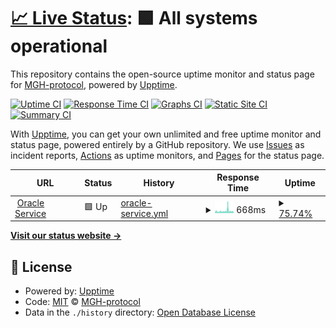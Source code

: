 # [📈 Live Status](https://MGH-protocol.github.io/status): <!--live status--> **🟩 All systems operational**

This repository contains the open-source uptime monitor and status page for [MGH-protocol](https://MGH-protocol.github.io/status), powered by [Upptime](https://github.com/upptime/upptime).

[![Uptime CI](https://github.com/MGH-protocol/status/workflows/Uptime%20CI/badge.svg)](https://github.com/MGH-protocol/status/actions?query=workflow%3A%22Uptime+CI%22)
[![Response Time CI](https://github.com/MGH-protocol/status/workflows/Response%20Time%20CI/badge.svg)](https://github.com/MGH-protocol/status/actions?query=workflow%3A%22Response+Time+CI%22)
[![Graphs CI](https://github.com/MGH-protocol/status/workflows/Graphs%20CI/badge.svg)](https://github.com/MGH-protocol/status/actions?query=workflow%3A%22Graphs+CI%22)
[![Static Site CI](https://github.com/MGH-protocol/status/workflows/Static%20Site%20CI/badge.svg)](https://github.com/MGH-protocol/status/actions?query=workflow%3A%22Static+Site+CI%22)
[![Summary CI](https://github.com/MGH-protocol/status/workflows/Summary%20CI/badge.svg)](https://github.com/MGH-protocol/status/actions?query=workflow%3A%22Summary+CI%22)

With [Upptime](https://upptime.js.org), you can get your own unlimited and free uptime monitor and status page, powered entirely by a GitHub repository. We use [Issues](https://github.com/MGH-protocol/status/issues) as incident reports, [Actions](https://github.com/MGH-protocol/status/actions) as uptime monitors, and [Pages](https://MGH-protocol.github.io/status) for the status page.

<!--start: status pages-->
<!-- This summary is generated by Upptime (https://github.com/upptime/upptime) -->
<!-- Do not edit this manually, your changes will be overwritten -->
<!-- prettier-ignore -->
| URL | Status | History | Response Time | Uptime |
| --- | ------ | ------- | ------------- | ------ |
| <img alt="" src="https://icons.duckduckgo.com/ip3/node.mgh.finance.ico" height="13"> [Oracle Service](https://node.mgh.finance/pricing?callOrPut=call&nonce=0&strike=1474130000&maturity=86400&buyer=0xda36a69F364f29F7f7Dd7348E1Cf473168F59bB9) | 🟩 Up | [oracle-service.yml](https://github.com/MGH-protocol/status/commits/HEAD/history/oracle-service.yml) | <details><summary><img alt="Response time graph" src="./graphs/oracle-service/response-time-week.png" height="20"> 668ms</summary><br><a href="https://MGH-protocol.github.io/status/history/oracle-service"><img alt="Response time 907" src="https://img.shields.io/endpoint?url=https%3A%2F%2Fraw.githubusercontent.com%2FMGH-protocol%2Fstatus%2FHEAD%2Fapi%2Foracle-service%2Fresponse-time.json"></a><br><a href="https://MGH-protocol.github.io/status/history/oracle-service"><img alt="24-hour response time 490" src="https://img.shields.io/endpoint?url=https%3A%2F%2Fraw.githubusercontent.com%2FMGH-protocol%2Fstatus%2FHEAD%2Fapi%2Foracle-service%2Fresponse-time-day.json"></a><br><a href="https://MGH-protocol.github.io/status/history/oracle-service"><img alt="7-day response time 668" src="https://img.shields.io/endpoint?url=https%3A%2F%2Fraw.githubusercontent.com%2FMGH-protocol%2Fstatus%2FHEAD%2Fapi%2Foracle-service%2Fresponse-time-week.json"></a><br><a href="https://MGH-protocol.github.io/status/history/oracle-service"><img alt="30-day response time 916" src="https://img.shields.io/endpoint?url=https%3A%2F%2Fraw.githubusercontent.com%2FMGH-protocol%2Fstatus%2FHEAD%2Fapi%2Foracle-service%2Fresponse-time-month.json"></a><br><a href="https://MGH-protocol.github.io/status/history/oracle-service"><img alt="1-year response time 907" src="https://img.shields.io/endpoint?url=https%3A%2F%2Fraw.githubusercontent.com%2FMGH-protocol%2Fstatus%2FHEAD%2Fapi%2Foracle-service%2Fresponse-time-year.json"></a></details> | <details><summary><a href="https://MGH-protocol.github.io/status/history/oracle-service">75.74%</a></summary><a href="https://MGH-protocol.github.io/status/history/oracle-service"><img alt="All-time uptime 38.82%" src="https://img.shields.io/endpoint?url=https%3A%2F%2Fraw.githubusercontent.com%2FMGH-protocol%2Fstatus%2FHEAD%2Fapi%2Foracle-service%2Fuptime.json"></a><br><a href="https://MGH-protocol.github.io/status/history/oracle-service"><img alt="24-hour uptime 100.00%" src="https://img.shields.io/endpoint?url=https%3A%2F%2Fraw.githubusercontent.com%2FMGH-protocol%2Fstatus%2FHEAD%2Fapi%2Foracle-service%2Fuptime-day.json"></a><br><a href="https://MGH-protocol.github.io/status/history/oracle-service"><img alt="7-day uptime 75.74%" src="https://img.shields.io/endpoint?url=https%3A%2F%2Fraw.githubusercontent.com%2FMGH-protocol%2Fstatus%2FHEAD%2Fapi%2Foracle-service%2Fuptime-week.json"></a><br><a href="https://MGH-protocol.github.io/status/history/oracle-service"><img alt="30-day uptime 61.89%" src="https://img.shields.io/endpoint?url=https%3A%2F%2Fraw.githubusercontent.com%2FMGH-protocol%2Fstatus%2FHEAD%2Fapi%2Foracle-service%2Fuptime-month.json"></a><br><a href="https://MGH-protocol.github.io/status/history/oracle-service"><img alt="1-year uptime 38.82%" src="https://img.shields.io/endpoint?url=https%3A%2F%2Fraw.githubusercontent.com%2FMGH-protocol%2Fstatus%2FHEAD%2Fapi%2Foracle-service%2Fuptime-year.json"></a></details>

<!--end: status pages-->

[**Visit our status website →**](https://MGH-protocol.github.io/status)

## 📄 License

- Powered by: [Upptime](https://github.com/upptime/upptime)
- Code: [MIT](./LICENSE) © [MGH-protocol](https://MGH-protocol.github.io/status)
- Data in the `./history` directory: [Open Database License](https://opendatacommons.org/licenses/odbl/1-0/)
